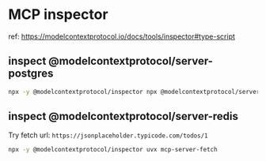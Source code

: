 # MCP inspector

ref: <https://modelcontextprotocol.io/docs/tools/inspector#type-script>

## inspect @modelcontextprotocol/server-postgres

```sh
npx -y @modelcontextprotocol/inspector npx @modelcontextprotocol/server-postgres postgresql://postgres:postgres@127.0.0.1:5432/mcpserver
```

## inspect @modelcontextprotocol/server-redis

Try fetch url: `https://jsonplaceholder.typicode.com/todos/1`

```sh
npx -y @modelcontextprotocol/inspector uvx mcp-server-fetch
```
